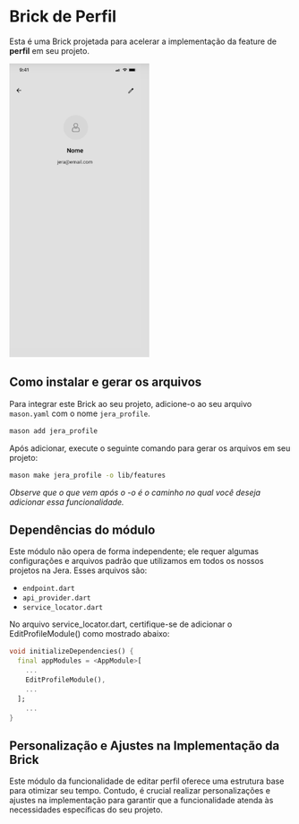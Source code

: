 # Brick de Perfil

Esta é uma Brick projetada para acelerar a implementação da feature de **perfil** em seu projeto.

<img width="250" src="assets/profile_demo.png"/>

## Como instalar e gerar os arquivos

Para integrar este Brick ao seu projeto, adicione-o ao seu arquivo `mason.yaml` com o nome `jera_profile`.

```bash
mason add jera_profile
```

Após adicionar, execute o seguinte comando para gerar os arquivos em seu projeto:

```bash
mason make jera_profile -o lib/features
```

*Observe que o que vem após o -o é o caminho no qual você deseja adicionar essa funcionalidade.*

## Dependências do módulo

Este módulo não opera de forma independente; ele requer algumas configurações e arquivos padrão que utilizamos em todos os nossos projetos na Jera. Esses arquivos são:

- `endpoint.dart`
- `api_provider.dart`
- `service_locator.dart`

No arquivo service_locator.dart, certifique-se de adicionar o EditProfileModule() como mostrado abaixo:

```dart
void initializeDependencies() {
  final appModules = <AppModule>[
    ...
    EditProfileModule(),
    ...
  ];
    ...
}
```

## Personalização e Ajustes na Implementação da Brick

Este módulo da funcionalidade de editar perfil oferece uma estrutura base para otimizar seu tempo. Contudo, é crucial realizar personalizações e ajustes na implementação para garantir que a funcionalidade atenda às necessidades específicas do seu projeto.

